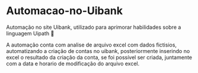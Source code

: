 # Automacao-no-Uibank
Automação no site Uibank, utilizado para aprimorar habilidades sobre a linguagem Uipath 🤖

A automação conta com analise de arquivo excel com dados fictisios, automatizando a criação de contas no uibank, 
posteriormente inserindo no excel o resultado da criação da conta,
se foi possível ser criada, juntamente com a data e horario de modificação do arquivo excel.
